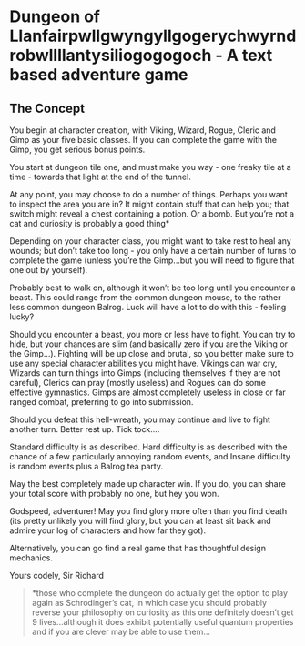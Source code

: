 # Dungeon of Llanfairpwllgwyngyllgogerychwyrndrobwllllantysiliogogogoch - A text based adventure game

## The Concept

You begin at character creation, with Viking, Wizard, Rogue, Cleric and Gimp as your five basic classes. If you can complete the game with the Gimp, you get serious bonus points.

You start at dungeon tile one, and must make you way - one freaky tile at a time - towards that light at the end of the tunnel.

At any point, you may choose to do a number of things. Perhaps you want to inspect the area you are in? It might contain stuff that can help you; that switch might reveal a chest containing a potion. Or a bomb. But you’re not a cat and curiosity is probably a good thing*

Depending on your character class, you might want to take rest to heal any wounds; but don’t take too long - you only have a certain number of turns to complete the game (unless you’re the Gimp...but you will need to figure that one out by yourself).

Probably best to walk on, although it won’t be too long until you encounter a beast. This could range from the common dungeon mouse, to the rather less common dungeon Balrog. Luck will have a lot to do with this - feeling lucky?

Should you encounter a beast, you more or less have to fight. You can try to hide, but your chances are slim (and basically zero if you are the Viking or the Gimp...). Fighting will be up close and brutal, so you better make sure to use any special character abilities you might have. Vikings can war cry, Wizards can turn things into Gimps (including themselves if they are not careful), Clerics can pray (mostly useless) and Rogues can do some effective gymnastics. Gimps are almost completely useless in close or far ranged combat, preferring to go into submission.

Should you defeat this hell-wreath, you may continue and live to fight another turn. Better rest up. Tick tock....

Standard difficulty is as described. Hard difficulty is as described with the chance of a few particularly annoying random events, and Insane difficulty is random events plus  a Balrog tea party.

May the best completely made up character win. If you do, you can share your total score with probably no one, but hey you won.

Godspeed, adventurer! May you find glory more often than you find death (its pretty unlikely you will find glory, but you can at least sit back and admire your log of characters and how far they got).

Alternatively, you can go find a real game that has thoughtful design mechanics.

Yours codely,
Sir Richard

>*those who complete the dungeon do actually get the option to play again as Schrodinger’s cat, in which case you should probably reverse your philosophy on curiosity as this one definitely doesn’t get 9 lives...although it does exhibit potentially useful quantum properties and if you are clever may be able to use them...

